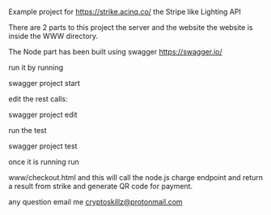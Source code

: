 Example project for https://strike.acinq.co/ the Stripe like Lighting API

There are 2 parts to this project  the server and the website the website is inside the WWW directory.

The Node part has been built using swagger https://swagger.io/

run it by running 

swagger project start

edit the rest calls:

swagger project edit

run the test

swagger project test

once it is running run 

www/checkout.html and this will call the node.js charge endpoint and return a result from strike and generate QR code for payment.

any question email me cryptoskillz@protonmail.com
